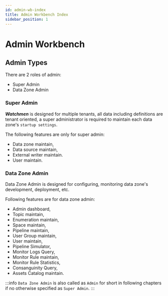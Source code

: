 ```yaml
---
id: admin-wb-index
title: Admin Workbench Index
sidebar_position: 1
---
```


# Admin Workbench

## Admin Types
There are 2 roles of admin:
- Super Admin
- Data Zone Admin

### Super Admin
**_Watchmen_** is designed for multiple tenants, all data including definitions are tenant oriented, a super
administrator is required to maintain each data zone's `startup settings`.

The following features are only for super admin:
- Data zone maintain,
- Data source maintain,
- External writer maintain.
- User maintain.

### Data Zone Admin
Data Zone Admin is designed for configuring, monitoring data zone's development, deployment, etc.

Following features are for data zone admin:
- Admin dashboard,
- Topic maintain,
- Enumeration maintain,
- Space maintain,
- Pipeline maintain,
- User Group maintain,
- User maintain,
- Pipeline Simulator,
- Monitor Logs Query,
- Monitor Rule maintain,
- Monitor Rule Statistics,
- Consanguinity Query,
- Assets Catalog maintain.

:::info
`Data Zone Admin` is also called as `Admin` for short in following chapters if no otherwise specified as `Super Admin`.
:::
